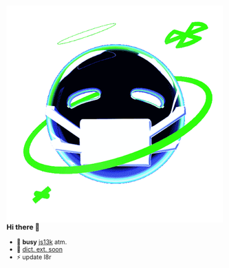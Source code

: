<img width="618" align="right" src="https://raw.githubusercontent.com/SubZtep/SubZtep/cf5aaad5dba1bcee95e245993a23b8a7e8b76590/assets/vaporwave-xT9IgKbyE24X7wjWjS.gif"/>

### Hi there 👋

- 🔭 **busy** [js13k](https://github.com/SubZtep/js13k-2020) atm.
- 🌱 [dict. ext. soon](https://github.com/SubZtep/web-words)
- ⚡ update l8r

<!--
**SubZtep/SubZtep** is a ✨ _special_ ✨ repository because its `README.md` (this file) appears on your GitHub profile.

Here are some ideas to get you started:

- 🔭 I’m currently working on ...
- 🌱 I’m currently learning ...
- 👯 I’m looking to collaborate on ...
- 🤔 I’m looking for help with ...
- 💬 Ask me about ...
- 📫 How to reach me: ...
- 😄 Pronouns: ...
- ⚡ Fun fact: ...
-->
